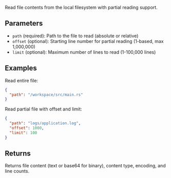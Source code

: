Read file contents from the local filesystem with partial reading support.

## Parameters

- `path` (required): Path to the file to read (absolute or relative)
- `offset` (optional): Starting line number for partial reading (1-based, max 1,000,000)
- `limit` (optional): Maximum number of lines to read (1-100,000 lines)

## Examples

Read entire file:
```json
{
  "path": "/workspace/src/main.rs"
}
```

Read partial file with offset and limit:
```json
{
  "path": "logs/application.log",
  "offset": 1000,
  "limit": 100
}
```

## Returns

Returns file content (text or base64 for binary), content type, encoding, and line counts.
